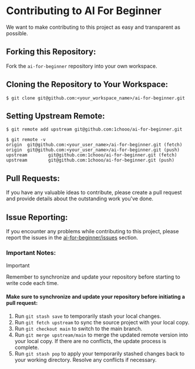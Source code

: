 # Contributing to AI For Beginner

We want to make contributing to this project as easy and transparent as possible.

## Forking this Repository:

Fork the `ai-for-beginner` repository into your own workspace.

## Cloning the Repository to Your Workspace:

```shell
$ git clone git@github.com:<your_workspace_name>/ai-for-beginner.git
```

## Setting Upstream Remote:
```shell=
$ git remote add upstream git@github.com:1chooo/ai-for-beginner.git

$ git remote -v
origin  git@github.com:<your_user_name>/ai-for-beginner.git (fetch)
origin  git@github.com:<your_user_name>/ai-for-beginner.git (push)
upstream        git@github.com:1chooo/ai-for-beginner.git (fetch)
upstream        git@github.com:1chooo/ai-for-beginner.git (push)
```
## Pull Requests:
If you have any valuable ideas to contribute, please create a pull request and provide details about the outstanding work you've done.

## Issue Reporting:
If you encounter any problems while contributing to this project, please report the issues in the [ai-for-beginner/issues](https://github.com/1chooo/ai-for-beginner/issues) section.

### Important Notes:
> [!IMPORTANT]  
> Remember to synchronize and update your repository before starting to write code each time.
> #### Make sure to synchronize and update your repository before initiating a pull request:
> 1. Run `git stash save` to temporarily stash your local changes.
> 2. Run `git fetch upstream` to sync the source project with your local copy.
> 3. Run `git checkout main` to switch to the main branch.
> 4. Run `git merge upstream/main` to merge the updated remote version into your local copy. If there are no conflicts, the update process is complete.
> 5. Run `git stash pop` to apply your temporarily stashed changes back to your working directory. Resolve any conflicts if necessary.

